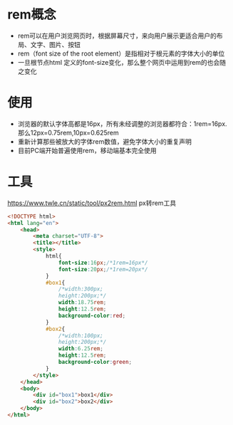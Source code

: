 # rem概念
- rem可以在用户浏览网页时，根据屏幕尺寸，来向用户展示更适合用户的布局、文字、图片、按钮
- rem（font size of the root element）是指相对于根元素的字体大小的单位
- 一旦根节点html 定义的font-size变化，那么整个网页中运用到rem的也会随之变化
# 使用
- 浏览器的默认字体高都是16px，所有未经调整的浏览器都符合：1rem=16px.那么12px=0.75rem,10px=0.625rem
- 重新计算那些被放大的字体rem数值，避免字体大小的重复声明
- 目前PC端开始普遍使用rem，移动端基本完全使用
# 工具
https://www.twle.cn/static/tool/px2rem.html
px转rem工具
```html
<!DOCTYPE html>
<html lang="en">
    <head>
        <meta charset="UTF-8">
        <title></title>
        <style>
            html{
                font-size:16px;/*1rem=16px*/
                font-size:20px;/*1rem=20px*/
            }
            #box1{
                /*width:300px;
                height:200px;*/
                width:18.75rem;
                height:12.5rem;
                background-color:red;
            }
            #box2{
                /*width:100px;
                height:200px;*/
                width:6.25rem;
                height:12.5rem;
                background-color:green;
            }
        </style>
    </head>
    <body>
        <div id="box1">box1</div>
        <div id="box2">box2</div>
    </body>
</html>
```